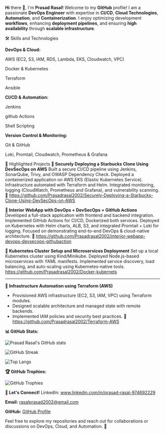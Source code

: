 **Hi** there 👋, I'm **Prasad Rasal!**
Welcome to my **GitHub** profile! I am a passionate **DevOps Engineer** with expertise in **CI/CD**, **Cloud Technologies**, **Automation**, and **Containerization**. I enjoy optimizing development **workflows**, enhancing **deployment pipelines**, and ensuring **high availability** through **scalable infrastructure**.

🛠️ Skills and Technologies

**DevOps & Cloud:**

AWS (EC2, S3, IAM, RDS, Lambda, EKS, Cloudwatch, VPC)

Docker & Kubernetes

Terraform

Ansible

**CI/CD & Automation:**

Jenkins

github Actions

Shell Scripting

**Version Control & Monitoring:**

Git & GitHub

Loki, Promtail, Cloudwatch, Prometheus & Grafana


🌟 Highlighted Projects
**🔹 Securely Deploying a Starbucks Clone Using DevSecOps on AWS**
Built a secure CI/CD pipeline using Jenkins, SonarQube, Trivy, and OWASP Dependency Check.
Deployed a containerized application on AWS EKS (Elastic Kubernetes Service).
Infrastructure automated with Terraform and Helm.
Integrated monitoring, logging (CloudWatch, Prometheus and Grafana), and vulnerability scanning.
🔗 https://github.com/Prasadrasal2002/Securely-Deploying-a-Starbucks-Clone-Using-DevSecOps-on-AWS

**🔹 Interior WebApp with DevOps + DevSecOps + GitHub Actions**
Developed a full-stack application with frontend and backend integration.
Implemented GitHub Actions for CI/CD, Dockerized both services.
Deployed on Kubernetes with Helm charts, ALB, S3, and integrated Promtail + Loki for logging.
Focused on demonstrating end-to-end DevOps & cloud-native architecture.
🔗 https://github.com/Prasadrasal2002/interior-webapp-devops-devsecops-githubaction

**🔹 Kubernetes Cluster Setup and Microservices Deployment**
Set up a local Kubernetes cluster using Kind/Minikube.
Deployed Node.js-based microservices with YAML manifests.
Implemented service discovery, load balancing, and auto-scaling using Kubernetes-native tools.
https://github.com/Prasadrasal2002/Docker-kubernets

---

**🔹 Infrastructure Automation using Terraform (AWS)**
- Provisioned AWS infrastructure (EC2, S3, IAM, VPC) using Terraform modules.
- Designed scalable architecture and managed state with remote backends.
- Implemented IAM policies and security best practices.
🔗  https://github.com/Prasadrasal2002/Terraform-AWS


**📊 GitHub Stats:**

![Prasad Rasal's GitHub stats](https://github-readme-stats.vercel.app/api?username=Prasadrasal2002&show_icons=true&theme=github_dark)

![GitHub Streak](https://streak-stats.demolab.com?user=Prasadrasal2002&theme=github-dark&hide_border=true)


![Top Langs](https://github-readme-stats.vercel.app/api/top-langs/?username=Prasadrasal2002&layout=compact&theme=github_dark)


**🏆 GitHub Trophies:**

![GitHub Trophies](https://github-profile-trophy.vercel.app/?username=Prasadrasal2002&theme=darkhub&no-bg=true&no-frame=true&row=1)



**💬 Let's Connect!**
LinkedIn: www.linkedin.com/in/prasad-rasal-974692229

**Email:** rasalprasad2002@gmail.com

**GitHub:** [GitHub Profile](https://github.com/Prasadrasal2002/)

Feel free to explore my repositories and reach out for collaborations or discussions on DevOps, Cloud, and Automation. 🚀

